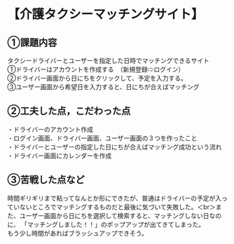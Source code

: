 # 【介護タクシーマッチングサイト】
## ①課題内容
タクシードライバーとユーザーを指定した日時でマッチングできるサイト<br>
①ドライバーはアカウントを作成する　（新規登録⇨ログイン）<br>
②ドライバー画面から日にちをクリックして、予定を入力する。<br>
③ユーザー画面から希望日を入力すると、日にちが合えばマッチング<br>

## ②工夫した点，こだわった点
・ドライバーのアカウント作成<br>・ログイン画面、ドライバー画面、ユーザー画面の３つを作ったこと<br>・ドライバーとユーザーの指定した日にちが合えばマッチング成功という流れ<br>・ドライバー画面にカレンダーを作成

## ③苦戦した点など
時間ギリギリまで粘ってなんとか形にできたが、普通はドライバーの予定が入っていないところでマッチングするものだと最後に気づいて失敗した。＜br＞また、ユーザー画面から日にちを選択して検索すると、マッチングしない日なのに、
「マッチングしました！！」のポップアップが出てきてしまった。<br>もう少し時間があればブラッシュアップできそう。
